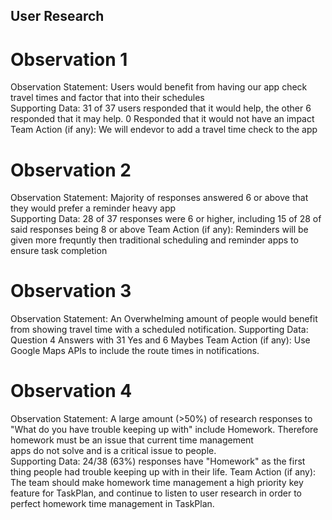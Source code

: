 ## User Research

# Observation 1
Observation Statement: Users would benefit from having our app check travel times and factor that into their schedules  
Supporting Data: 31 of 37 users responded that it would help, the other 6 responded that it may help. 0 Responded that it would not have an impact  
Team Action (if any): We will endevor to add a travel time check to the app  

# Observation 2
Observation Statement: Majority of responses answered 6 or above that they would prefer a reminder heavy app   
Supporting Data: 28 of 37 responses were 6 or higher, including 15 of 28 of said responses being 8 or above
Team Action (if any): Reminders will be given more frequntly then traditional scheduling and reminder apps to ensure task completion

# Observation 3
Observation Statement: An Overwhelming amount of people would benefit from showing travel time with a scheduled notification. 
Supporting Data: Question 4 Answers with 31 Yes and 6 Maybes
Team Action (if any): Use Google Maps APIs to include the route times in notifications.

# Observation 4
Observation Statement: A large amount (>50%) of research responses to "What do you have trouble keeping 
up with" include Homework. Therefore homework must be an issue that current time management            
apps do not solve and is a critical issue to people.  
Supporting Data: 24/38 (63%) responses have "Homework" as the first thing people had trouble keeping up with in their life.
Team Action (if any): The team should make homework time management a high priority key feature for TaskPlan, and 
continue to listen to user research in order to perfect homework time management in TaskPlan. 
